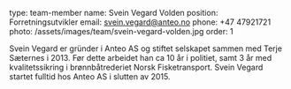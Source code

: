 type: team-member
name: Svein Vegard Volden
position: Forretningsutvikler
email: svein.vegard@anteo.no
phone: +47 47921721
photo: /assets/images/team/svein-vegard-volden.jpg
order: 1

Svein Vegard er gründer i Anteo AS og stiftet selskapet sammen med Terje Sæternes i 2013. Før dette arbeidet han ca 10 år i politiet, samt 3 år med kvalitetssikring i brønnbåtrederiet Norsk Fisketransport. Svein Vegard startet fulltid hos Anteo AS i slutten av 2015.